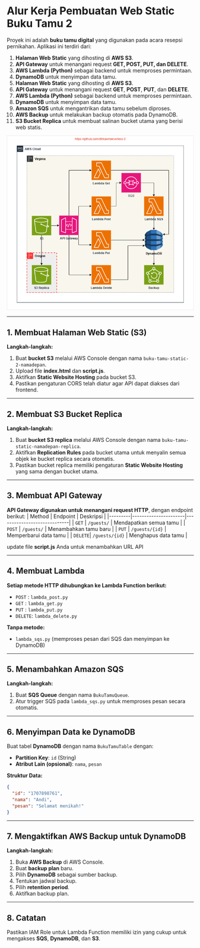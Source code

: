 # Alur Kerja Pembuatan Web Static Buku Tamu 2

Proyek ini adalah **buku tamu digital** yang digunakan pada acara resepsi pernikahan. Aplikasi ini terdiri dari:
1. **Halaman Web Static** yang dihosting di **AWS S3**.
2. **API Gateway** untuk menangani request **GET, POST, PUT, dan DELETE**.
3. **AWS Lambda (Python)** sebagai backend untuk memproses permintaan.
4. **DynamoDB** untuk menyimpan data tamu.
1. **Halaman Web Static** yang dihosting di **AWS S3**.
2. **API Gateway** untuk menangani request **GET**, **POST**, **PUT**, dan **DELETE**.
3. **AWS Lambda (Python)** sebagai backend untuk memproses permintaan.
4. **DynamoDB** untuk menyimpan data tamu.
5. **Amazon SQS** untuk mengantrikan data tamu sebelum diproses.
6. **AWS Backup** untuk melakukan backup otomatis pada DynamoDB.
7. **S3 Bucket Replica** untuk membuat salinan bucket utama yang berisi web statis.

![Arsitektur](serverless-2.png)

---

## **1. Membuat Halaman Web Static (S3)**
**Langkah-langkah:**
1. Buat **bucket S3** melalui AWS Console dengan nama `buku-tamu-static-2-namadepan`.
2. Upload file **index.html** dan **script.js**.
3. Aktifkan **Static Website Hosting** pada bucket S3.
4. Pastikan pengaturan CORS telah diatur agar API dapat diakses dari frontend.

---

## **2. Membuat S3 Bucket Replica**
**Langkah-langkah:**
1. Buat **bucket S3 replica** melalui AWS Console dengan nama `buku-tamu-static-namadepan-replica`.
2. Aktifkan **Replication Rules** pada bucket utama untuk menyalin semua objek ke bucket replica secara otomatis.
3. Pastikan bucket replica memiliki pengaturan **Static Website Hosting** yang sama dengan bucket utama.

---

## **3. Membuat API Gateway**
**API Gateway digunakan untuk menangani request HTTP**, dengan endpoint berikut:
| Method  | Endpoint             | Deskripsi                   |
|---------|----------------------|-----------------------------|
| `GET`   | `/guests/`                  | Mendapatkan semua tamu      |
| `POST`  | `/guests/`                  | Menambahkan tamu baru       |
| `PUT`   | `/guests/{id}`              | Memperbarui data tamu       |
| `DELETE`| `/guests/{id}`              | Menghapus data tamu         |

update file **script.js** Anda untuk menambahkan URL API

---

## **4. Membuat Lambda**
**Setiap metode HTTP dihubungkan ke Lambda Function berikut:**
- `POST`  : `lambda_post.py`
- `GET`   : `lambda_get.py`
- `PUT`   : `lambda_put.py`
- `DELETE`: `lambda_delete.py`
  
**Tanpa metode:**
- `lambda_sqs.py` (memproses pesan dari SQS dan menyimpan ke DynamoDB)

---

## **5. Menambahkan Amazon SQS**
**Langkah-langkah:**
1. Buat **SQS Queue** dengan nama `BukuTamuQueue`.
2. Atur trigger SQS pada `lambda_sqs.py` untuk memproses pesan secara otomatis.

---

## **6. Menyimpan Data ke DynamoDB**
Buat tabel **DynamoDB** dengan nama `BukuTamuTable` dengan:
- **Partition Key**: `id` (String)
- **Atribut Lain (opsional)**: `nama`, `pesan`

**Struktur Data:**
```json
{
  "id": "1707898761",
  "nama": "Andi",
  "pesan": "Selamat menikah!"
}
```

---

## **7. Mengaktifkan AWS Backup untuk DynamoDB**
**Langkah-langkah:**
1. Buka **AWS Backup** di AWS Console.
2. Buat **backup plan** baru.
3. Pilih **DynamoDB** sebagai sumber backup.
4. Tentukan jadwal backup.
5. Pilih **retention period**.
6. Aktifkan backup plan.

---

## **8. Catatan**
Pastikan IAM Role untuk Lambda Function memiliki izin yang cukup untuk mengakses **SQS**, **DynamoDB**, dan **S3**.
